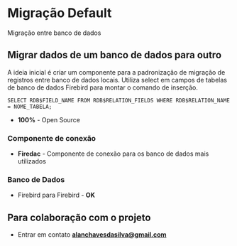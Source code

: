 # Migração Default
Migração entre banco de dados

## Migrar dados de um banco de dados para outro
A ideia inicial é criar um componente para a padronização de migração de registros entre banco de dados locais. Utiliza select em campos de tabelas de banco de dados Firebird para montar o comando de inserção.

```
SELECT RDB$FIELD_NAME FROM RDB$RELATION_FIELDS WHERE RDB$RELATION_NAME = NOME_TABELA;
```

* **100%** - Open Source

### Componente de conexão

* **Firedac** - Componente de conexão para os banco de dados mais utilizados

### Banco de Dados

* Firebird para Firebird - **OK**

## Para colaboração com o projeto

* Entrar em contato **alanchavesdasilva@gmail.com**
